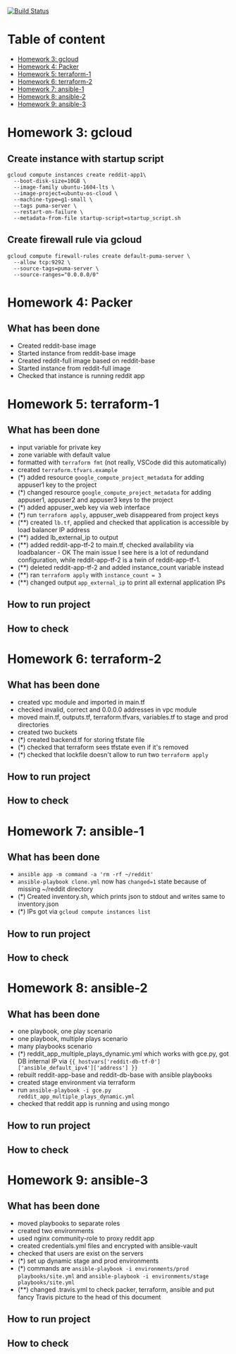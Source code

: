 [![Build Status](https://travis-ci.com/Otus-DevOps-2018-05/andreyr_infra.svg?branch=master)](https://travis-ci.com/Otus-DevOps-2018-05/andreyr_infra)

# Table of content
- [Homework 3: gcloud](#homework-3-gcloud)
- [Homework 4: Packer](#homework-4-packer)
- [Homework 5: terraform-1](#homework-5-terraform-1)
- [Homework 6: terraform-2](#homework-6-terraform-2)
- [Homework 7: ansible-1](#homework-7-ansible-1)
- [Homework 8: ansible-2](#homework-8-ansible-2)
- [Homework 9: ansible-3](#homework-9-ansible-3)

# Homework 3: gcloud
## Create instance with startup script
```
gcloud compute instances create reddit-app1\
  --boot-disk-size=10GB \
  --image-family ubuntu-1604-lts \
  --image-project=ubuntu-os-cloud \
  --machine-type=g1-small \
  --tags puma-server \
  --restart-on-failure \
  --metadata-from-file startup-script=startup_script.sh
  ```

## Create firewall rule via gcloud
```
gcloud compute firewall-rules create default-puma-server \
  --allow tcp:9292 \
  --source-tags=puma-server \
  --source-ranges="0.0.0.0/0"
```

# Homework 4: Packer
## What has been done
- Created reddit-base image
- Started instance from reddit-base image
- Created reddit-full image based on reddit-base
- Started instance from reddit-full image
- Checked that instance is running reddit app

# Homework 5: terraform-1
## What has been done
- input variable for private key
- zone variable with default value
- formatted with ```terraform fmt``` (not really, VSCode did this automatically)
- created ```terraform.tfvars.example```
- (*) added resource ```google_compute_project_metadata``` for adding appuser1 key to the project
- (*) changed resource ```google_compute_project_metadata``` for adding appuser1, appuser2 and appuser3 keys to the project
- (*) added appuser_web key via web interface
- (*) run ```terraform apply```, appuser_web disappeared from project keys
- (**) created ```lb.tf```, applied and checked that application is accessible by load balancer IP address
- (**) added lb_external_ip to output
- (**) added reddit-app-tf-2 to main.tf, checked availability via loadbalancer - OK
The main issue I see here is a lot of redundand configuration, while reddit-app-tf-2 is a twin of reddit-app-tf-1.
- (**) deleted reddit-app-tf-2 and added instance_count variable instead
- (**) ran ```terraform apply``` with ```instance_count = 3```
- (**) changed output ```app_external_ip``` to print all external application IPs
## How to run project

## How to check

# Homework 6: terraform-2
## What has been done
- created vpc module and imported in main.tf
- checked invalid, correct and 0.0.0.0 addresses in vpc module
- moved main.tf, outputs.tf, terraform.tfvars, variables.tf to stage and prod directories
- created two buckets
- (*) created backend.tf for storing tfstate file
- (*) checked that terraform sees tfstate even if it's removed
- (*) checked that lockfile doesn't allow to run two ```terraform apply```

## How to run project

## How to check

# Homework 7: ansible-1
## What has been done
- ```ansible app -m command -a 'rm -rf ~/reddit'```
- ```ansible-playbook clone.yml``` now has ```changed=1``` state because of missing ~/reddit directory
- (*) Created inventory.sh, which prints json to stdout and writes same to inventory.json
- (*) IPs got via ```gcloud compute instances list```

## How to run project

## How to check

# Homework 8: ansible-2
## What has been done
- one playbook, one play scenario
- one playbook, multiple plays scenario
- many playbooks scenario
- (*) reddit_app_multiple_plays_dynamic.yml which works with gce.py, got DB internal IP via ```{{ hostvars['reddit-db-tf-0']['ansible_default_ipv4']['address'] }}```
- rebuilt reddit-app-base and reddit-db-base with ansible playbooks
- created stage environment via terraform
- run ```ansible-playbook -i gce.py reddit_app_multiple_plays_dynamic.yml```
- checked that reddit app is running and using mongo


## How to run project

## How to check


# Homework 9: ansible-3
## What has been done
- moved playbooks to separate roles
- created two environments
- used nginx community-role to proxy reddit app
- created credentials.yml files and encrypted with ansible-vault
- checked that users are exist on the servers
- (*) set up dynamic stage and prod environments
- (*) commands are ```ansible-playbook -i environments/prod playbooks/site.yml``` and ```ansible-playbook -i environments/stage playbooks/site.yml```
- (**) changed .travis.yml to check packer, terraform, ansible and put fancy Travis picture to the head of this document

## How to run project

## How to check
